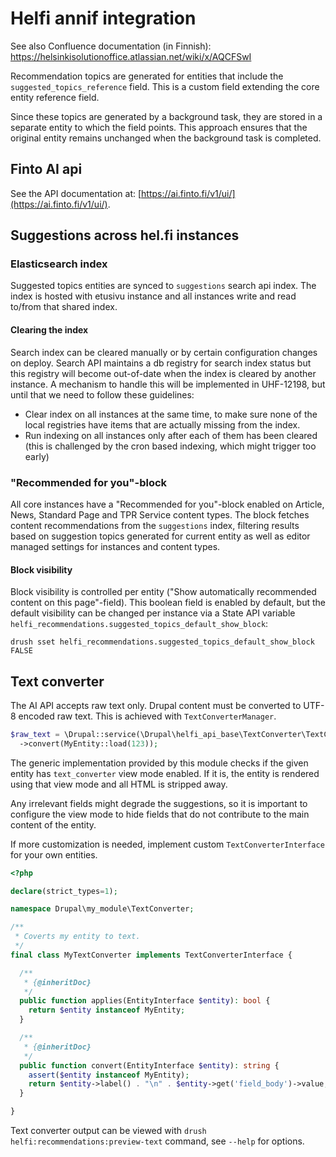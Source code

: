 # Helfi annif integration

See also Confluence documentation (in Finnish): https://helsinkisolutionoffice.atlassian.net/wiki/x/AQCFSwI

Recommendation topics are generated for entities that include the `suggested_topics_reference` field. This is a custom
field extending the core entity reference field.

Since these topics are generated by a background task, they are stored in a separate entity to which the field points.
This approach ensures that the original entity remains unchanged when the background task is completed.

## Finto AI api

See the API documentation at: [https://ai.finto.fi/v1/ui/](https://ai.finto.fi/v1/ui/).

## Suggestions across hel.fi instances

### Elasticsearch index

Suggested topics entities are synced to `suggestions` search api index. The index is hosted with etusivu instance and all instances write and read to/from that shared index.

#### Clearing the index

Search index can be cleared manually or by certain configuration changes on deploy. Search API maintains a db registry for search index status but this registry will become out-of-date when the index is cleared by another instance. A mechanism to handle this will be implemented in UHF-12198, but until that we need to follow these guidelines:

* Clear index on all instances at the same time, to make sure none of the local registries have items that are actually missing from the index.
* Run indexing on all instances only after each of them has been cleared (this is challenged by the cron based indexing, which might trigger too early) 

### "Recommended for you"-block

All core instances have a "Recommended for you"-block enabled on Article, News, Standard Page and TPR Service content types. The block fetches content recommendations from the `suggestions` index, filtering results based on suggestion topics generated for current entity as well as editor managed settings for instances and content types.

#### Block visibility

Block visibility is controlled per entity ("Show automatically recommended content on this page"-field). This boolean field is enabled by default, but the default visibility can be changed per instance via a State API variable `helfi_recommendations.suggested_topics_default_show_block`:

```shell
drush sset helfi_recommendations.suggested_topics_default_show_block FALSE
```

## Text converter

The AI API accepts raw text only. Drupal content must be converted to UTF-8 encoded raw text. This is achieved with
`TextConverterManager`.

```php
$raw_text = \Drupal::service(\Drupal\helfi_api_base\TextConverter\TextConverterManager::class)
  ->convert(MyEntity::load(123));
```

The generic implementation provided by this module checks if the given entity has `text_converter` view mode enabled.
If it is, the entity is rendered using that view mode and all HTML is stripped away.

Any irrelevant fields might degrade the suggestions, so it is important to configure the view mode to hide fields that
do not contribute to the main content of the entity.

If more customization is needed, implement custom `TextConverterInterface` for your own entities.

```php
<?php

declare(strict_types=1);

namespace Drupal\my_module\TextConverter;

/**
 * Coverts my entity to text.
 */
final class MyTextConverter implements TextConverterInterface {

  /**
   * {@inheritDoc}
   */
  public function applies(EntityInterface $entity): bool {
    return $entity instanceof MyEntity;
  }

  /**
   * {@inheritDoc}
   */
  public function convert(EntityInterface $entity): string {
    assert($entity instanceof MyEntity);
    return $entity->label() . "\n" . $entity->get('field_body')->value;
  }

}

```

Text converter output can be viewed with `drush helfi:recommendations:preview-text` command, see `--help` for options.
